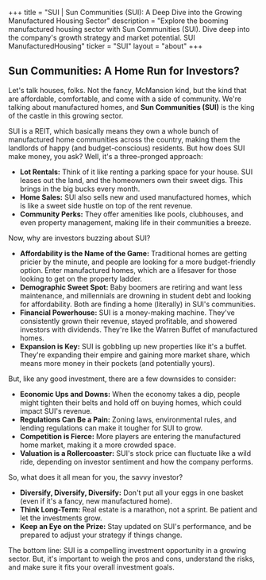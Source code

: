 +++
title = "SUI |  Sun Communities (SUI): A Deep Dive into the Growing Manufactured Housing Sector"
description = "Explore the booming manufactured housing sector with Sun Communities (SUI).  Dive deep into the company's growth strategy and market potential. SUI ManufacturedHousing"
ticker = "SUI"
layout = "about"
+++

        


## Sun Communities: A Home Run for Investors?

Let's talk houses, folks.  Not the fancy, McMansion kind, but the kind that are affordable, comfortable, and come with a side of community.  We're talking about manufactured homes, and **Sun Communities (SUI)** is the king of the castle in this growing sector.

SUI is a REIT, which basically means they own a whole bunch of manufactured home communities across the country, making them the landlords of happy (and budget-conscious) residents.  But how does SUI make money, you ask?  Well, it's a three-pronged approach:

* **Lot Rentals:** Think of it like renting a parking space for your house. SUI leases out the land, and the homeowners own their sweet digs.  This brings in the big bucks every month.
* **Home Sales:**  SUI also sells new and used manufactured homes, which is like a sweet side hustle on top of the rent revenue.
* **Community Perks:**  They offer amenities like pools, clubhouses, and even property management, making life in their communities a breeze.

Now, why are investors buzzing about SUI? 

* **Affordability is the Name of the Game:** Traditional homes are getting pricier by the minute, and people are looking for a more budget-friendly option.  Enter manufactured homes, which are a lifesaver for those looking to get on the property ladder.
* **Demographic Sweet Spot:**  Baby boomers are retiring and want less maintenance, and millennials are drowning in student debt and looking for affordability. Both are finding a home (literally) in SUI's communities.
* **Financial Powerhouse:**  SUI is a money-making machine. They've consistently grown their revenue, stayed profitable, and showered investors with dividends.  They're like the Warren Buffet of manufactured homes.
* **Expansion is Key:**  SUI is gobbling up new properties like it's a buffet.  They're expanding their empire and gaining more market share, which means more money in their pockets (and potentially yours).

But, like any good investment, there are a few downsides to consider:

* **Economic Ups and Downs:**  When the economy takes a dip, people might tighten their belts and hold off on buying homes, which could impact SUI's revenue. 
* **Regulations Can Be a Pain:**  Zoning laws, environmental rules, and lending regulations can make it tougher for SUI to grow.
* **Competition is Fierce:**  More players are entering the manufactured home market, making it a more crowded space. 
* **Valuation is a Rollercoaster:**  SUI's stock price can fluctuate like a wild ride, depending on investor sentiment and how the company performs.

So, what does it all mean for you, the savvy investor?

* **Diversify, Diversify, Diversify:**  Don't put all your eggs in one basket (even if it's a fancy, new manufactured home).
* **Think Long-Term:**  Real estate is a marathon, not a sprint. Be patient and let the investments grow. 
* **Keep an Eye on the Prize:**  Stay updated on SUI's performance, and be prepared to adjust your strategy if things change. 

The bottom line:  SUI is a compelling investment opportunity in a growing sector. But, it's important to weigh the pros and cons, understand the risks, and make sure it fits your overall investment goals.

        